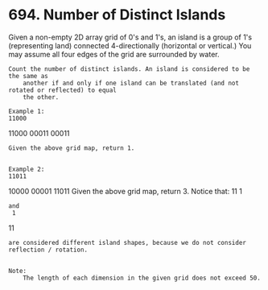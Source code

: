 # 694. Number of Distinct Islands

Given a non-empty 2D array grid of 0's and 1's, an island is a group of
        1's (representing land) connected 4-directionally (horizontal or vertical.) You
        may assume all four edges of the grid are surrounded by water.

    Count the number of distinct islands. An island is considered to be the same as
        another if and only if one island can be translated (and not rotated or reflected) to equal
        the other.

    Example 1:
    11000
11000
00011
00011

    Given the above grid map, return 1.
    

    Example 2:
    11011
10000
00001
11011
    Given the above grid map, return 3.
    Notice that:
    11
1

    and
     1
11

    are considered different island shapes, because we do not consider reflection / rotation.
    

    Note:
        The length of each dimension in the given grid does not exceed 50.